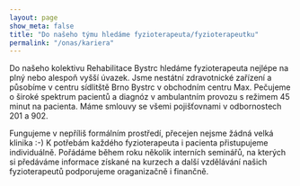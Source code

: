 ```yaml
---
layout: page
show_meta: false
title: "Do našeho týmu hledáme fyzioterapeuta/fyzioterapeutku"
permalink: "/onas/kariera"
---
```


Do našeho kolektivu Rehabilitace Bystrc hledáme fyzioterapeuta nejlépe na plný nebo alespoň vyšší úvazek. Jsme nestátní zdravotnické zařízení a působíme v centru sídlitště Brno Bystrc v obchodním centru Max. Pečujeme o široké spektrum pacientů a diagnóz v ambulantním provozu s režimem 45 minut na pacienta. Máme smlouvy se všemi pojišťovnami v odbornostech 201 a 902.

Fungujeme v nepříliš formálním prostředí, přecejen nejsme žádná velká klinika :-) K potřebám každého fyzioterapeuta i pacienta přistupujeme individuálně. Pořádáme během roku několik interních seminářů, na kterých si předáváme informace získané na kurzech a další vzdělávání našich fyzioterapeutů podporujeme oraganizačně i finančně.
